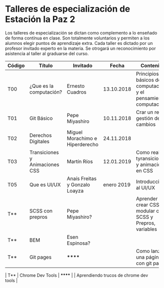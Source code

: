 # Talleres de especialización de Estación la Paz 2

Los talleres de especialización se dictan como complemento a lo enseñado de forma contínua en clase.
Son totalmente voluntarios y permiten a los alumnos elegir puntos de aprendizaje extra.
Cada taller es dictado por un profesor invitado experto en la materia.
Se otrogará un reconocimiento por asistencia al taller al graduarse del curso.

| Código | Título                         | Invitado                        | Fecha      | Contenido                                                           |
| ------ | ------------------------------ | ------------------------------- | ---------- | ------------------------------------------------------------------- |
| T00    | ¿Que es la computación?        | Ernesto Cuadros                 | 13.10.2018 | Principios básicos de la computación y el pensamiento computacional |
| T01    | Git Básico                     | Pepe Miyashiro                  | 10.11.2018 | Crar un repo y gestión de cambios                                   |
| T02    | Derechos Digitales             | Miguel Morachimo e Hiperderecho | 24.11.2018 |                                                                     |
| T03    | Transiciones y Animaciones CSS | Martín Ríos                     | 12.01.2019 | Como realizar tyransiciones y animaciones en CSS                    |
| T05    | Que es UI/UX                   | Anaís Freitas y Gonzalo Loayza  | enero 2019 | Introducción al UI/UX                                               |
| T\*\*  | SCSS con prepros               | Pepe Miyashiro?                 |            | Aprender a crear CSS modular con SCSS y Prepros, variables          |
| T\*\*  | BEM                            | Esen Espinosa?                  |            |                                                                     | Aprender a organizar el código de forma profesional con BEM y SCSS |
| T\*\*  | Git pages                      | **\*\*\*\***                    |            | Como lanzar una página con git pages                                |

| T\*\* | Chrome Dev Tools | **\*\*\*\*** | | Aprendiendo trucos de chrome dev tools |
